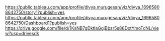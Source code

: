 

https://public.tableau.com/app/profile/divya.murugesan/viz/divya_16965808642750/story1?publish=yes
https://public.tableau.com/app/profile/divya.murugesan/viz/divya_16965808642750/Dashboard1?publish=yes
https://drive.google.com/file/d/1KsNB7gDktlaGgjBbzr5s88DxtYmoTcNL/view?usp=drivesdk


